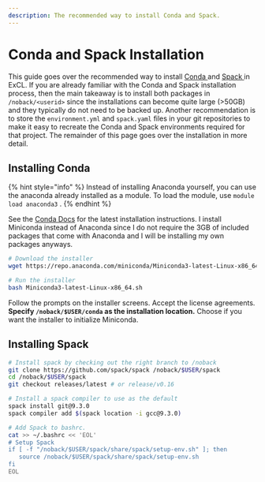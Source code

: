 ```yaml
---
description: The recommended way to install Conda and Spack.
---
```


# Conda and Spack Installation

This guide goes over the recommended way to install [Conda ](https://docs.conda.io/en/latest/)and [Spack ](https://spack-tutorial.readthedocs.io/en/latest/)in ExCL. If you are already familiar with the Conda and Spack installation process, then the main takeaway is to install both packages in `/noback/<userid>` since the installations can become quite large (>50GB) and they typically do not need to be backed up. Another recommendation is to store the `environment.yml` and `spack.yaml` files in your git repositories to make it easy to recreate the Conda and Spack environments required for that project. The remainder of this page goes over the installation in more detail.

## Installing Conda

{% hint style="info" %}
Instead of installing Anaconda yourself, you can use the anaconda already installed as a module. To load the module, use `module load anaconda3` .
{% endhint %}

See the [Conda Docs](https://docs.conda.io/en/latest/miniconda.html#linux-installers) for the latest installation instructions. I install Miniconda instead of Anaconda since I do not require the 3GB of included packages that come with Anaconda and I will be installing my own packages anyways.

```bash
# Download the installer
wget https://repo.anaconda.com/miniconda/Miniconda3-latest-Linux-x86_64.sh

# Run the installer
bash Miniconda3-latest-Linux-x86_64.sh
```

Follow the prompts on the installer screens. Accept the license agreements. **Specify `/noback/$USER/conda` as the installation location.** Choose if you want the installer to initialize Miniconda.

## Installing Spack

```bash
# Install spack by checking out the right branch to /noback
git clone https://github.com/spack/spack /noback/$USER/spack
cd /noback/$USER/spack
git checkout releases/latest # or release/v0.16

# Install a spack compiler to use as the default
spack install git@9.3.0 
spack compiler add $(spack location -i gcc@9.3.0)

# Add Spack to bashrc.
cat >> ~/.bashrc << 'EOL'
# Setup Spack
if [ -f "/noback/$USER/spack/share/spack/setup-env.sh" ]; then
   source /noback/$USER/spack/share/spack/setup-env.sh
fi
EOL
```
